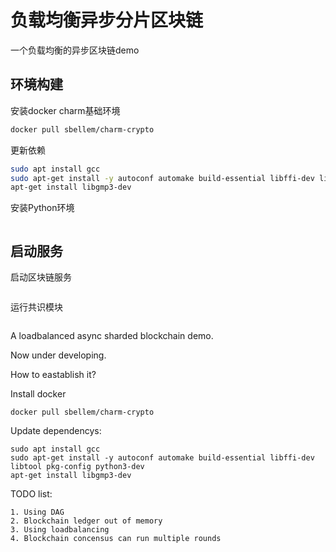 # 负载均衡异步分片区块链

一个负载均衡的异步区块链demo

## 环境构建

安装docker charm基础环境
```sh
docker pull sbellem/charm-crypto
```

更新依赖
```sh
sudo apt install gcc 
sudo apt-get install -y autoconf automake build-essential libffi-dev libtool pkg-config python3-dev
apt-get install libgmp3-dev
```

安装Python环境
```
```

## 启动服务
启动区块链服务
```
```


运行共识模块
```
```

A loadbalanced async sharded blockchain demo.

Now under developing.

How to eastablish it?

Install docker

```
docker pull sbellem/charm-crypto
```

Update dependencys:
```
sudo apt install gcc 
sudo apt-get install -y autoconf automake build-essential libffi-dev libtool pkg-config python3-dev
apt-get install libgmp3-dev
```

TODO list:

```
1. Using DAG 
2. Blockchain ledger out of memory
3. Using loadbalancing
4. Blockchain concensus can run multiple rounds
```
